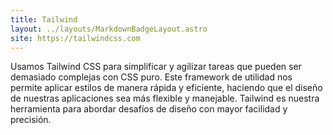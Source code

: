 ```yaml
---
title: Tailwind
layout: ../layouts/MarkdownBadgeLayout.astro
site: https://tailwindcss.com
---
```


Usamos Tailwind CSS para simplificar y agilizar tareas que pueden ser demasiado complejas con CSS puro. Este framework de utilidad nos permite aplicar estilos de manera rápida y eficiente, haciendo que el diseño de nuestras aplicaciones sea más flexible y manejable. Tailwind es nuestra herramienta para abordar desafíos de diseño con mayor facilidad y precisión.
